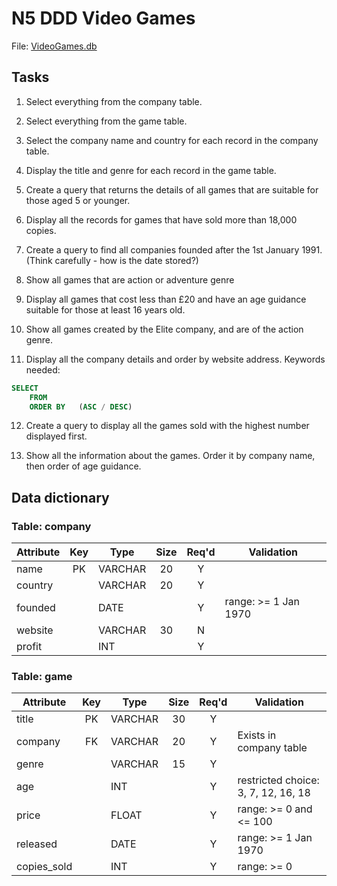 # N5 DDD Video Games


File: [VideoGames.db](assets/VideoGames.db "Download file")


## Tasks

1. Select everything from the company table.

2. Select everything from the game table.

3. Select the company name and country for each record in the company table.

4. Display the title and genre for each record in the game table.

5. Create a query that returns the details of all games that are suitable for those aged 5 or younger.

6. Display all the records for games that have sold more than 18,000 copies.

7. Create a query to find all companies founded after the 1st January 1991.  (Think carefully - how is the date stored?)

8. Show all games that are action or adventure genre

9. Display all games that cost less than £20 and have an age guidance suitable for those at least 16 years old.

10. Show all games created by the Elite company, and are of the action genre.

11. Display all the company details and order by website address.  Keywords needed:

``` sql
SELECT
    FROM
    ORDER BY   (ASC / DESC)
```

12. Create a query to display all the games sold with the highest number displayed first.

13. Show all the information about the games.  Order it by company name, then order of age guidance.


## Data dictionary

### Table: company

| Attribute | Key   | Type     | Size  | Req'd | Validation |
| --------- | :---: | ----     | :---: | :---: | ---------- |
| name      | PK    | VARCHAR  | 20    | Y     |            |
| country   |       | VARCHAR  | 20    | Y     |            |
| founded   |       | DATE     |       | Y     | range: >= 1 Jan 1970 |
| website   |       | VARCHAR  | 30    | N     |            |
| profit    |       | INT      |       | Y     |            |

### Table: game

| Attribute    | Key   | Type    | Size  | Req'd | Validation |
| ---------    | :---: | ----    | :---: | :---: | ---------- |
| title        | PK    | VARCHAR | 30    | Y     |            |
| company      | FK    | VARCHAR | 20    | Y     | Exists in company table |
| genre        |       | VARCHAR | 15    | Y     |            |
| age          |       | INT     |       | Y     | restricted choice: 3, 7, 12, 16, 18 |
| price        |       | FLOAT   |       | Y     | range: >= 0 and <= 100 |
| released     |       | DATE    |       | Y     | range: >= 1 Jan 1970 |
| copies_sold  |       | INT     |       | Y     | range: >= 0 |